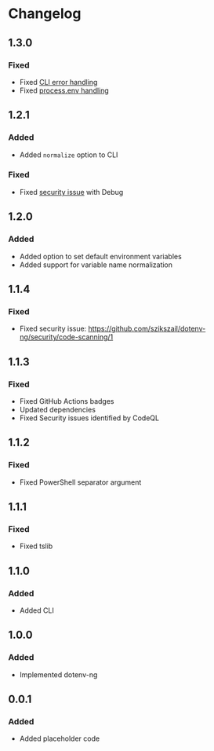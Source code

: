 # Changelog

## 1.3.0

### Fixed

- Fixed [CLI error handling](https://github.com/szikszail/dotenv-ng/issues/37)
- Fixed [process.env handling](https://github.com/szikszail/dotenv-ng/issues/36)

## 1.2.1

### Added

- Added `normalize` option to CLI

### Fixed

- Fixed [security issue](https://github.com/szikszail/dotenv-ng/security/code-scanning/4) with Debug

## 1.2.0

### Added

- Added option to set default environment variables
- Added support for variable name normalization

## 1.1.4

### Fixed

- Fixed security issue: https://github.com/szikszail/dotenv-ng/security/code-scanning/1

## 1.1.3

### Fixed

- Fixed GitHub Actions badges
- Updated dependencies
- Fixed Security issues identified by CodeQL

## 1.1.2

### Fixed

- Fixed PowerShell separator argument

## 1.1.1

### Fixed

- Fixed tslib

## 1.1.0

### Added

- Added CLI

## 1.0.0

### Added

- Implemented dotenv-ng

## 0.0.1 

### Added

- Added placeholder code
